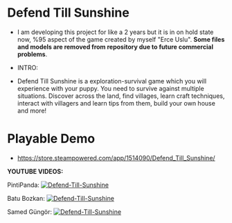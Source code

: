 # Defend Till Sunshine

- I am developing this project for like a 2 years but it is in on hold state now, %95 aspect of the game created by myself "Erce Uslu". **Some files and models are removed from repository due to future commercial problems**.

- INTRO:
  
- Defend Till Sunshine is a exploration-survival game which you will experience with your puppy. You need to survive against multiple situations. Discover across the land, find villages, learn craft techniques, interact with villagers and learn tips from them, build your own house and more!

# Playable Demo
- https://store.steampowered.com/app/1514090/Defend_Till_Sunshine/


**YOUTUBE VIDEOS:**

PintiPanda: [![Defend-Till-Sunshine](https://img.youtube.com/vi/l_zY_ohczXI/0.jpg)](https://www.youtube.com/watch?v=l_zY_ohczXI)

Batu Bozkan:  [![Defend-Till-Sunshine](https://img.youtube.com/vi/8tn-CzcUEZU/0.jpg)](https://www.youtube.com/watch?v=8tn-CzcUEZU)

Samed Güngör: [![Defend-Till-Sunshine](https://img.youtube.com/vi/1oWiJ13lo_c/0.jpg)](https://www.youtube.com/watch?v=1oWiJ13lo_c)
